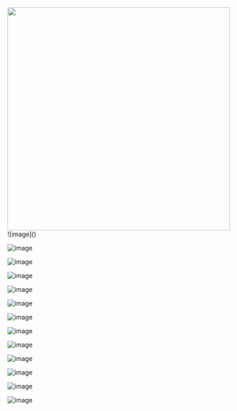 
<img src="https://user-images.githubusercontent.com/59710234/200168675-ccf8eff7-c70c-4352-843c-b1782340e2cd.png" height="500" weight="1000">
![image]()

![image](https://user-images.githubusercontent.com/59710234/200168688-c45253c6-9c2d-4333-8b0d-c9b9c44628d2.png)

![image](https://user-images.githubusercontent.com/59710234/200168705-981731b8-3c0f-4a78-90d4-cd1045d4ce9e.png)

![image](https://user-images.githubusercontent.com/59710234/200168719-c952b9fd-d8bd-4a74-8d4e-9a367575a5dc.png)

![image](https://user-images.githubusercontent.com/59710234/200168729-46ae0e05-45aa-40ad-b571-ca4bd7982f0f.png)

![image](https://user-images.githubusercontent.com/59710234/200168734-71e9ff32-264c-43d0-8c8c-130acac391d5.png)

![image](https://user-images.githubusercontent.com/59710234/200168752-03ceb8f7-9971-4060-8833-e2e9d01f79f6.png)

![image](https://user-images.githubusercontent.com/59710234/200168763-d451854d-29d3-4e36-b49a-bcf4e3b6ddbf.png)

![image](https://user-images.githubusercontent.com/59710234/200168775-7e1e7a37-0c1b-41b5-a540-a6f0952387f1.png)

![image](https://user-images.githubusercontent.com/59710234/200168785-443485c2-818b-46e2-8977-1da025642943.png)

![image](https://user-images.githubusercontent.com/59710234/200168791-f021b19b-9972-4460-9493-69409d981756.png)

![image](https://user-images.githubusercontent.com/59710234/200168806-2943a298-f5ab-4bc4-8d7f-bfb8809c79f6.png)

![image](https://user-images.githubusercontent.com/59710234/200168817-5fe0d025-c2c1-4539-8d02-1076d501e031.png)
